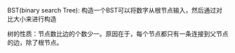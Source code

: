 BST(binary search Tree): 构造一个BST可以将数字从根节点输入，然后通过对比大小来进行构造

树的性质：节点数比边的个数少一。原因在于，每个节点都只有一条连接到父节点的边，除了根节点。